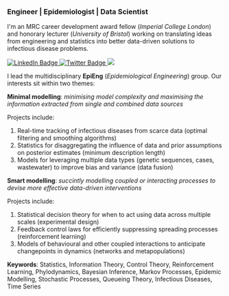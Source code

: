 ### Engineer | Epidemiologist | Data Scientist

I'm an MRC career development award fellow (_Imperial College London_) and honorary lecturer (_University of Bristol_) working on translating ideas from engineering and statistics into better data-driven solutions to infectious disease problems. 

<div id="badges">
  <a href="https://www.linkedin.com/in/kris-parag-12b46324/">
    <img src="https://img.shields.io/badge/LinkedIn-4285F4?style=for-the-badge&logo=linkedin&logoColor=white" alt="LinkedIn Badge"/>
  </a>
  <a href="https://twitter.com/krisparag1">
    <img src="https://img.shields.io/badge/Twitter-4285F4?style=for-the-badge&logo=twitter&logoColor=white" alt="Twitter Badge"/>
  </a>
  <a href="https://scholar.google.com/citations?hl=en&user=F7F5OcsAAAAJ&view_op=list_works&sortby=pubdate">
    <img src="https://img.shields.io/badge/Google%20Scholar-4285F4?style=for-the-badge&logo=google-scholar&logoColor=white"/>
  </a>
</div>


I lead the multidisciplinary **EpiEng** (_Epidemiological Engineering_) group. Our interests sit within two themes:

**Minimal modelling**: _minimising model complexity and maximising the information extracted from single and combined data sources_

Projects include:
1) Real-time tracking of infectious diseases from scarce data (optimal filtering and smoothing algorithms)
2) Statistics for disaggregating the influence of data and prior assumptions on posterior estimates (minimum description length)
3) Models for leveraging multiple data types (genetic sequences, cases, wastewater) to improve bias and variance (data fusion)

**Smart modelling**: _succintly modelling coupled or interacting processes to devise more effective data-driven interventions_

Projects include:
1) Statistical decision theory for when to act using data across multiple scales (experimental design)
2) Feedback control laws for efficiently suppressing spreading processes (reinforcement learning)
3) Models of behavioural and other coupled interactions to anticipate changepoints in dynamics (networks and metapopulations)



**Keywords**:
Statistics, Information Theory, Control Theory, Reinforcement Learning, Phylodynamics, Bayesian Inference, Markov Processes, Epidemic Modelling, Stochastic Processes, Queueing Theory, Infectious Diseases, Time Series
